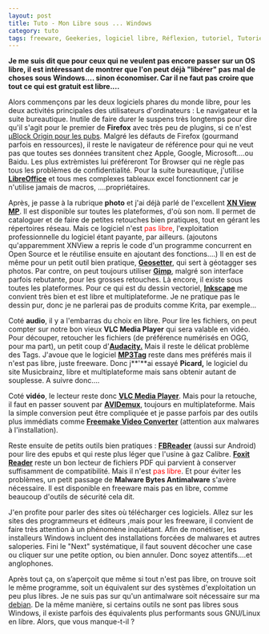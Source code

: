 ```yaml
---
layout: post
title: Tuto - Mon Libre sous ... Windows
category: tuto
tags: freeware, Geekeries, logiciel libre, Réflexion, tutoriel, Tutoriels, utilitaire, windows
---
```

**Je me suis dit que pour ceux qui ne veulent pas encore passer sur un OS libre, il est intéressant de montrer que l'on peut déjà "libérer" pas mal de choses sous Windows.... sinon économiser. Car il ne faut pas croire que tout ce qui est gratuit est libre....**

Alors commençons par les deux logiciels phares du monde libre, pour les deux activités principales des utilisateurs d'ordinateurs : Le navigateur et la suite bureautique. Inutile de faire durer le suspens très longtemps pour dire qu'il s'agit pour le premier de **Firefox** avec très peu de plugins, si ce n'est <span style="text-decoration:underline;"><a href="https://cheziceman.wordpress.com/2016/03/25/blog-je-bloque-la-pub-et-je-temmerde/">µBlock Origin pour les pubs</a></span>. Malgré les défauts de Firefox (gourmand parfois en ressources), il reste le navigateur de référence pour qui ne veut pas que toutes ses données transitent chez Apple, Google, Microsoft....ou Baidu. Les plus extrèmistes lui préféreront Tor Browser qui ne règle pas tous les problèmes de confidentialité. Pour la suite bureautique, j'utilise <span style="text-decoration:underline;"><a href="https://en.wikipedia.org/wiki/LibreOffice">**LibreOffice**</a></span> et tous mes complexes tableaux excel fonctionnent car je n'utilise jamais de macros, ....propriétaires.

Après, je passe à la rubrique **photo** et j'ai déjà parlé de l'excellent <span style="text-decoration:underline;"><a href="https://en.wikipedia.org/wiki/XnView">**XN View MP**</a></span>. Il est disponible sur toutes les plateformes, d'où son nom. Il permet de cataloguer et de faire de petites retouches bien pratiques, tout en gérant les répertoires réseau. Mais ce logiciel n'est <span style="color:#ff0000;">pas libre</span>, l'exploitation professionnelle du logiciel étant payante, par ailleurs. (ajoutons qu'apparemment XNView a repris le code d'un programme concurrent en Open Source et le réutilise ensuite en ajoutant des fonctions....) Il en est de même pour un petit outil bien pratique, <span style="text-decoration:underline;"><a href="http://www.geosetter.de/en/">**Geosetter**</a></span>, qui sert à géotagger ses photos. Par contre, on peut toujours utiliser <span style="text-decoration:underline;"><a href="https://en.wikipedia.org/wiki/GIMP">**Gimp**</a></span>, malgré son interface parfois rebutante, pour les grosses retouches. Là encore, il existe sous toutes les plateformes. Pour ce qui est du dessin vectoriel, <span style="text-decoration:underline;"><a href="https://en.wikipedia.org/wiki/Inkscape">**Inkscape**</a></span> me convient très bien et est libre et multiplateforme. Je ne pratique pas le dessin pur, donc je ne parlerai pas de produits comme Krita, par exemple...

Coté **audio**, il y a l'embarras du choix en libre. Pour lire les fichiers, on peut compter sur notre bon vieux **VLC Media Player** qui sera valable en vidéo. Pour découper, retoucher les fichiers (de préférence numérisés en OGG, pour ma part), un petit coup d'<span style="text-decoration:underline;"><a href="https://en.wikipedia.org/wiki/Audacity_%28audio_editor%29">**Audacity.**</a></span> Mais il reste le délicat problème des Tags. J'avoue que le logiciel <span style="text-decoration:underline;"><a href="https://en.wikipedia.org/wiki/Mp3tag">**MP3Tag**</a></span> reste dans mes préférés mais il n'est pas libre, juste freeware. Donc j**'**ai essayé **Picard,** le logiciel du site Musicbrainz, libre et multiplateforme mais sans obtenir autant de souplesse. A suivre donc....

Coté **vidéo**, le lecteur reste donc <span style="text-decoration:underline;"><a href="https://en.wikipedia.org/wiki/VLC_media_player">**VLC Media Player**</a></span>. Mais pour la retouche, il faut en passer souvent par <span style="text-decoration:underline;"><a href="https://en.wikipedia.org/wiki/Avidemux">**AVIDemux**</a></span>, toujours en multiplateforme. Mais la simple conversion peut être compliquée et je passe parfois par des outils plus immédiats comme <span style="text-decoration:underline;"><a href="https://en.wikipedia.org/wiki/Freemake_Video_Converter">**Freemake Video Converter**</a></span> (attention aux malwares à l'installation).

Reste ensuite de petits outils bien pratiques : <span style="text-decoration:underline;"><a href="https://en.wikipedia.org/wiki/FBReader">**FBReader**</a></span> (aussi sur Android) pour lire des epubs et qui reste plus léger que l'usine à gaz Calibre. <span style="text-decoration:underline;"><a href="https://en.wikipedia.org/wiki/Foxit_Reader">**Foxit Reader**</a></span> reste un bon lecteur de fichiers PDF qui parvient à conserver suffisamment de compatibilité. Mais il n'est <span style="color:#ff0000;">pas libre</span>. Et pour éviter les problèmes, un petit passage de **Malware Bytes Antimalware** s'avère nécessaire. Il est disponible en freeware mais pas en libre, comme beaucoup d'outils de sécurité cela dit.

J'en profite pour parler des sites où télécharger ces logiciels. Allez sur les sites des programmeurs et éditeurs ,mais pour les freeware, il convient de faire très attention à un phénomène inquiétant. Afin de monétiser, les installeurs Windows incluent des installations forcées de malwares et autres saloperies. Fini le "Next" systématique, il faut souvent décocher une case ou cliquer sur une petite option, ou bien annuler. Donc soyez attentifs....et anglophones.

Après tout ça, on s’aperçoit que même si tout n'est pas libre, on trouve soit le même programme, soit un équivalent sur des systèmes d'exploitation un peu plus libres. Je ne suis pas sur qu'un antimalware soit nécessaire sur ma <span style="text-decoration:underline;"><a href="https://en.wikipedia.org/wiki/Debian">debian</a></span>. De la même manière, si certains outils ne sont pas libres sous Windows, il existe parfois des équivalents plus performants sous GNU/Linux en libre. Alors, que vous manque-t-il ?
